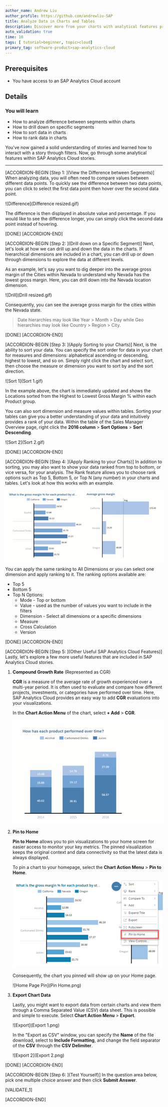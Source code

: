 ```yaml
---
author_name: Andrew Liu
author_profile: https://github.com/andrewliu-SAP
title: Analyze Data in Charts and Tables
description: Discover more from your charts with analytical features provided in SAP Analytics Cloud stories
auto_validation: true
time: 10
tags: [ tutorial>beginner, topic>cloud]
primary_tag: software-product>sap-analytics-cloud
---
```


## Prerequisites
- You have access to an SAP Analytics Cloud account

## Details
### You will learn
  - How to analyze difference between segments within charts
  - How to drill down on specific segments
  - How to sort data in charts
  - How to rank data in charts

You've now gained a solid understanding of stories and learned how to interact with a story through filters. Now, go through some analytical features within SAP Analytics Cloud stories.

---

[ACCORDION-BEGIN [Step 1: ](View the Difference between Segments)]
When analyzing data, you will often need to compare values between different data points. To quickly see the difference between two data points, you can click to select the first data point then hover over the second data point.

![Difference](Difference resized.gif)

The difference is then displayed in absolute value and percentage. If you would like to see the difference longer, you can simply click the second data point instead of hovering.

[DONE]
[ACCORDION-END]

[ACCORDION-BEGIN [Step 2: ](Drill down on a Specific Segment)]
Next, let's look at how we can drill up and down the data in the charts. If hierarchical dimensions are included in a chart, you can drill up or down through dimensions to explore the data at different levels.

<!-- For example, in most data models for sales data, you would have hierarchies defined for Dates and Locations. These hierarchies may look like this: Year > Month > Day and Country > Region > City. Below is an example of drilling into a hierarchy of a Location.    -->

As an example, let's say you want to dig deeper into the average gross margin of the Cities within Nevada to understand why Nevada has the lowest gross margin. Here, you can drill down into the Nevada location dimension.

![Drill](Drill resized.gif)

Consequently, you can see the average gross margin for the cities within the Nevada state.

> Date hierarchies may look like Year > Month > Day while Geo hierarchies may look like Country > Region > City.


[DONE]
[ACCORDION-END]


[ACCORDION-BEGIN [Step 3: ](Apply Sorting to your Charts)]
Next, is the ability to sort your data. You can specify the sort order for data in your chart for measures and dimensions: alphabetical ascending or descending, highest to lowest, and so on. Simply right click the chart and select sort, then choose the measure or dimension you want to sort by and the sort direction.
<!-- Let's look at the example below. You can even sort on multiple dimensions within the chart. -->

![Sort 1](Sort 1.gif)

In the example above, the chart is immediately updated and shows the Locations sorted from the Highest to Lowest Gross Margin % within each Product group.

You can also sort dimension and measure values within tables. Sorting your tables can give you a better understanding of your data and intuitively provides a rank of your data. Within the table of the Sales Manager Overview page, right click the **2016 column** > **Sort Options** > **Sort Descending**.

![Sort 2](Sort 2.gif)

[DONE]
[ACCORDION-END]

[ACCORDION-BEGIN [Step 4: ](Apply Ranking to your Charts)]
In addition to sorting, you may also want to show your data ranked from top to bottom, or vice versa, for your analysis. The Rank feature allows you to choose rank options such as Top 5, Bottom 5, or Top N (any number) in your charts and tables. Let's look at how this works with an example.

![Rank](Rank.gif)

You can apply the same ranking to All Dimensions or you can select one dimension and apply ranking to it. The ranking options available are:


-	Top 5
-	Bottom 5
-	Top N Options:
    - Mode - Top or bottom
    - Value - used as the number of values you want to include in the filters
    - Dimension - Select all dimensions or a specific dimensions
    - Measure
    - Cross Calculation
    - Version

[DONE]
[ACCORDION-END]

[ACCORDION-BEGIN [Step 5: ](Other Useful SAP Analytics Cloud Features)]
Lastly, let's explore a few more useful features that are included in SAP Analytics Cloud stories.

1.  **Compound Growth Rate** (Represented as CGR)

    **CGR** is a measure of the average rate of growth experienced over a multi-year period. It is often used to evaluate and compare how different projects, investments, or categories have performed over time. Here, SAP Analytics Cloud provides an easy way to add **CGR** evaluations into your visualizations.

    In the **Chart Action Menu** of the chart, select **+ Add** > **CGR**.

    ![CGR](CGR.gif)

2.  **Pin to Home**

    **Pin to Home** allows you to pin visualizations to your home screen for easier access to monitor your key metrics.  The pinned visualization keeps the original context and data connectivity so that the latest data is always displayed.  

    To pin a chart to your homepage, select the **Chart Action Menu** > **Pin to Home**.

    ![Pin to Home](Pin.png)

    Consequently, the chart you pinned will show up on your Home page.

    ![Home Page Pin](Pin Home.png)

3.  **Export Chart Data**

    Lastly, you might want to export data from certain charts and view them through a Comma Separated Value (CSV) data sheet. This is possible and simple to execute. Select **Chart Action Menu** > **Export**.

    ![Export](Export 1.png)

    In the "Export as CSV" window, you can specify the **Name** of the file download, select to **Include Formatting**, and change the field separator of the **CSV** through the **CSV Delimiter**.

    ![Export 2](Export 2.png)


[DONE]
[ACCORDION-END]

[ACCORDION-BEGIN [Step 6: ](Test Yourself)]
In the question area below, pick one multiple choice answer and then click **Submit Answer**.

[VALIDATE_1]

[ACCORDION-END]
